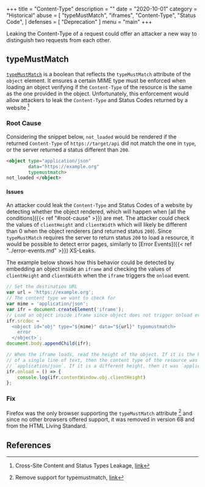 +++
title = "Content-Type"
description = ""
date = "2020-10-01"
category = "Historical"
abuse = [
    "typeMustMatch",
    "iframes",
    "Content-Type",
    "Status Code",
]
defenses = [
    "Deprecation"
]
menu = "main"
+++

Leaking the Content-Type of a request could offer an attacker a new way to distinguish two requests from each other.

## typeMustMatch

[`typeMustMatch`](https://developer.mozilla.org/en-US/docs/Web/API/HTMLObjectElement/typeMustMatch) is a boolean that reflects the `typeMustMatch` attribute of the `object` element. It ensures a certain MIME type must be enforced when loading an object verifying if the `Content-Type` of the resource is the same as the one provided in the object. Unfortunately, this enforcement would allow attackers to leak the `Content-Type` and Status Codes returned by a website [^1]

### Root Cause

Considering the snippet below, `not_loaded` would be rendered if the returned `Content-Type` of `https://target/api` did not match the one in `type`, or the server returned a status different than `200`.

```html
<object type="application/json"
        data="https://example.org"
        typemustmatch>
not_loaded </object>
```

#### Issues

An attacker could leak the `Content-Type` and Status Codes of a website by detecting whether the object rendered, which will happen when [all the conditions]({{< ref "#root-cause" >}}) are met. The attacker could check the values of `clientHeight` and `clientWidth` which will likely be different than 0 when the object renderers (and returned status `200`). Since `typeMustMatch` requires the server to return status `200` to load a resource, it would be possible to detect error pages, similarly to [Error Events]({{< ref "../error-events.md" >}}) XS-Leaks.

The example below shows how this behavior could be detected by embedding an object inside an `iframe` and checking the values of `clientHeight` and `clientWidth` when the `iframe` triggers the `onload` event.


```javascript
// Set the destination URL
var url = 'https://example.org';
// The content type we want to check for
var mime = 'application/json';
var ifr = document.createElement('iframe');
// Load an object inside iframe since object does not trigger onload event
ifr.srcdoc = `
  <object id="obj" type="${mime}" data="${url}" typemustmatch>
    error
  </object>`;
document.body.appendChild(ifr);

// When the iframe loads, read the height of the object. If it is the height 
// of a single line of text, then the content type of the resource was not 
// `application/json`. If it is a different height, then it was `application/json`. 
ifr.onload = () => {
    console.log(ifr.contentWindow.obj.clientHeight)
};
```

### Fix

Firefox was the only browser supporting the `typeMustMatch` attribute [^2] and since no other browsers offered support, it was removed in version 68 and from the HTML Living Standard.

## References

[^1]: Cross-Site Content and Status Types Leakage, [link](https://medium.com/bugbountywriteup/cross-site-content-and-status-types-leakage-ef2dab0a492)
[^2]: Remove support for typemustmatch, [link](https://bugzilla.mozilla.org/show_bug.cgi?id=1548773)
